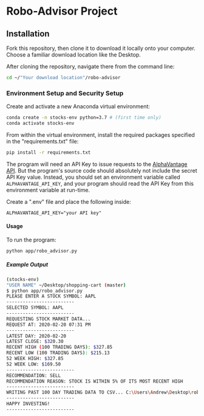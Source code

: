 # Robo-Advisor Project

## Installation
Fork this repository, then clone it to download it locally onto your computer.
Choose a familiar download location like the Desktop.

After cloning the repository, navigate there from the command line:

```sh
cd ~/"Your download location"/robo-advisor
```
### Environment Setup and Security Setup

Create and activate a new Anaconda virtual environment:
```sh
conda create -n stocks-env python=3.7 # (first time only)
conda activate stocks-env
```
From within the virtual environment, install the required packages specified in the "requirements.txt" file:

```sh
pip install -r requirements.txt
```
The program will need an API Key to issue requests to the [AlphaVantage API](https://www.alphavantage.co). But the program's source code should absolutely not include the secret API Key value. Instead, you should set an environment variable called `ALPHAVANTAGE_API_KEY`, and your program should read the API Key from this environment variable at run-time.

Create a ".env" file and place the following inside:

```
ALPHAVANTAGE_API_KEY="your API key"
```

#### Usage 
To run the program:

```sh
python app/robo_advisor.py
```

##### Example Output
```sh
(stocks-env)
"USER NAME" ~/Desktop/shopping-cart (master)
$ python app/robo_advisor.py
PLEASE ENTER A STOCK SYMBOL: AAPL
-------------------------
SELECTED SYMBOL: AAPL
-------------------------
REQUESTING STOCK MARKET DATA...
REQUEST AT: 2020-02-20 07:31 PM
-------------------------
LATEST DAY: 2020-02-20
LATEST CLOSE: $320.30
RECENT HIGH (100 TRADING DAYS): $327.85
RECENT LOW (100 TRADING DAYS): $215.13
52 WEEK HIGH: $327.85
52 WEEK LOW: $169.50
-------------------------
RECOMMENDATION: SELL
RECOMMENDATION REASON: STOCK IS WITHIN 5% OF ITS MOST RECENT HIGH
-------------------------
WRITING PAST 100 DAY TRADING DATA TO CSV... C:\Users\Andrew\Desktop\robo-advisor\data\prices.csv
-------------------------
HAPPY INVESTING!
-------------------------
```